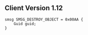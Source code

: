## Client Version 1.12

```rust,ignore
smsg SMSG_DESTROY_OBJECT = 0x00AA {
    Guid guid;    
}

```

